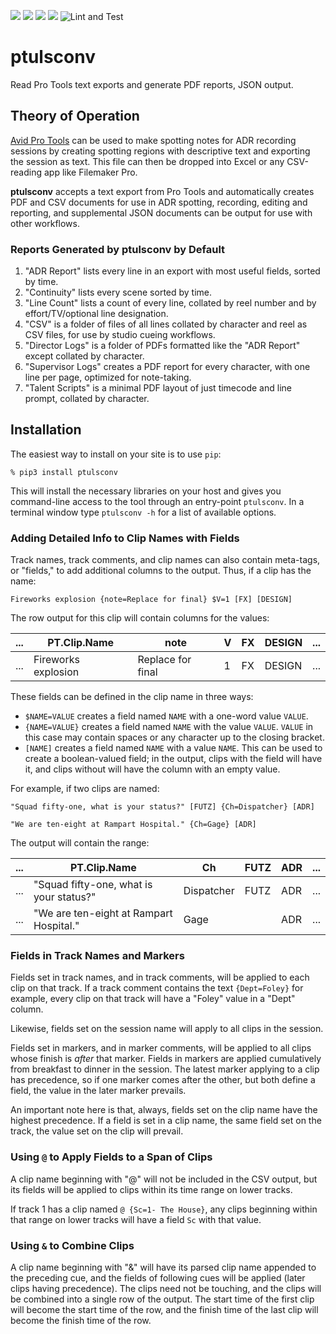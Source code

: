 ![](https://img.shields.io/github/license/iluvcapra/ptulsconv.svg)
![](https://img.shields.io/pypi/pyversions/ptulsconv.svg) 
[![](https://img.shields.io/pypi/v/ptulsconv.svg)][pypi]
![](https://img.shields.io/pypi/wheel/ptulsconv.svg)
![Lint and Test](https://github.com/iluvcapra/ptulsconv/actions/workflows/python-package.yml/badge.svg) 

[pypi]: https://pypi.org/project/ptulsconv/


# ptulsconv

Read Pro Tools text exports and generate PDF reports, JSON output.
 

## Theory of Operation

[Avid Pro Tools][avp] can be used to make spotting notes for ADR recording
sessions by creating spotting regions with descriptive text and exporting the
session as text. This file can then be dropped into Excel or any CSV-reading
app like Filemaker Pro.

**ptulsconv** accepts a text export from Pro Tools and automatically creates
PDF and CSV documents for use in ADR spotting, recording, editing and 
reporting, and supplemental JSON documents can be output for use with other
workflows.

### Reports Generated by ptulsconv by Default

1. "ADR Report" lists every line in an export with most useful fields, sorted 
   by time.
2. "Continuity" lists every scene sorted by time.
3. "Line Count" lists a count of every line, collated by reel number and by
   effort/TV/optional line designation.
4. "CSV" is a folder of files of all lines collated by character and reel
   as CSV files, for use by studio cueing workflows.
5. "Director Logs" is a folder of PDFs formatted like the "ADR Report" except
   collated by character.
6. "Supervisor Logs" creates a PDF report for every character, with one line
   per page, optimized for note-taking.
7. "Talent Scripts" is a minimal PDF layout of just timecode and line prompt,
   collated by character.


[avp]: http://www.avid.com/pro-tools

## Installation

The easiest way to install on your site is to use `pip`:

    % pip3 install ptulsconv
    
This will install the necessary libraries on your host and gives you 
command-line access to the tool through an entry-point `ptulsconv`. In a 
terminal window type `ptulsconv -h` for a list of available options.

### Adding Detailed Info to Clip Names with Fields

Track names, track comments, and clip names can also contain meta-tags, or 
"fields," to add additional columns to the output. Thus, if a clip has the 
name:

`Fireworks explosion {note=Replace for final} $V=1 [FX] [DESIGN]`

The row output for this clip will contain columns for the values:

|...| PT.Clip.Name       | note              | V | FX | DESIGN | ... |
|---|--------------------|-------------------|---|----|--------|-----|
|...| Fireworks explosion| Replace for final | 1 | FX | DESIGN | ... |

These fields can be defined in the clip name in three ways:
* `$NAME=VALUE` creates a field named `NAME` with a one-word value `VALUE`.
* `{NAME=VALUE}` creates a field named `NAME` with the value `VALUE`. `VALUE` 
    in this case may contain spaces or any character up to the closing bracket.
* `[NAME]` creates a field named `NAME` with a value `NAME`. This can be used 
    to create a boolean-valued field; in the output, clips with the field will 
    have it, and clips without will have the column with an empty value.

For example, if two clips are named:

`"Squad fifty-one, what is your status?" [FUTZ] {Ch=Dispatcher} [ADR]`

`"We are ten-eight at Rampart Hospital." {Ch=Gage} [ADR]`

The output will contain the range:

|...| PT.Clip.Name| Ch | FUTZ | ADR | ...|
|---|------------|------|---|----|-----|
|...| "Squad fifty-one, what is your status?"| Dispatcher | FUTZ | ADR | ... |
|...| "We are ten-eight at Rampart Hospital."| Gage |  | ADR | ... |


### Fields in Track Names and Markers

Fields set in track names, and in track comments, will be applied to each clip 
on that track. If a track comment contains the text `{Dept=Foley}` for 
example, every clip on that track will have a "Foley" value in a "Dept" column.

Likewise, fields set on the session name will apply to all clips in the session.

Fields set in markers, and in marker comments, will be applied to all clips 
whose finish is *after* that marker. Fields in markers are applied cumulatively 
from breakfast to dinner in the session. The latest marker applying to a clip 
has precedence, so if one marker comes after the other, but both define a 
field, the value in the later marker prevails.

An important note here is that, always, fields set on the clip name have the 
highest precedence. If a field is set in a clip name, the same field set on the 
track, the value set on the clip will prevail.

### Using `@` to Apply Fields to a Span of Clips

A clip name beginning with "@" will not be included in the CSV output, but its 
fields will be applied to clips within its time range on lower tracks.

If track 1 has a clip named `@ {Sc=1- The House}`, any clips beginning within 
that range on lower tracks will have a field `Sc` with that value.

### Using `&` to Combine Clips

A clip name beginning with "&" will have its parsed clip name appended to the 
preceding cue, and the fields of following cues will be applied (later clips 
having precedence). The clips need not be touching, and the clips will be 
combined into a single row of the output. The start time of the first clip 
will become the start time of the row, and the finish time of the last clip 
will become the finish time of the row.

